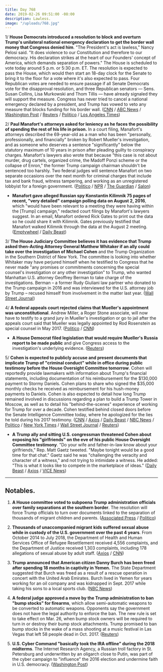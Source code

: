 ```yaml
---
title: Day 768
date: 2019-02-26 09:51:00 -08:00
description: Lawless.
image: "/uploads/768.jpg"
---
```


1/ **House Democrats introduced a resolution to block and overturn Trump's unilateral national emergency declaration to get the border wall money that Congress denied him**. "The President's act is lawless," Nancy Pelosi said. "It does violence to our Constitution and therefore to our democracy. His declaration strikes at the heart of our Founders' concept of America, which demands separation of powers." The House is scheduled to vote today around 5 p.m. or 5:30 p.m. ET. The resolution is expected to pass the House, which would then start an 18-day clock for the Senate to bring it to the floor for a vote where it's also expected to pass. Four Republican votes are needed to ensure passage if all Senate Democrats vote for the disapproval resolution, and three Republican senators — Sens. Susan Collins, Lisa Murkowski and Thom Tillis — have already signaled they will support the measure. Congress has never tried to cancel a national emergency declared by a president, and Trump has vowed to veto any measure that blocks funding for his border wall. ([CNN](https://www.cnn.com/2019/02/22/politics/house-democrats-trump-national-emergency-vote/index.html) / [ABC News](https://abcnews.go.com/Politics/house-vote-terminating-trumps-national-emergency-declaration-border/story?id=61298647) / [Washington Post](https://www.washingtonpost.com/politics/house-prepares-to-vote-to-overturn-trumps-emergency-declaration/2019/02/25/343657f2-3918-11e9-b10b-f05a22e75865_story.html) / [Reuters](https://www.reuters.com/article/us-usa-trump-congress-idUSKCN1QF0FX) / [Politico](https://www.politico.com/story/2019/02/26/national-emergency-house-vote-1186881) / [Los Angeles Times](https://www.latimes.com/politics/la-na-pol-house-emergency-declaration-vote-20190226-story.html))

2/ **Paul Manafort's attorneys asked for leniency as he faces the possibility of spending the rest of his life in prison.** In a court filing, Manafort's attorneys described the 69-year-old as a man who has been "personally, professionally, and financially" broken by Robert Mueller's investigation, and as someone who deserves a sentence "significantly" below the statutory maximum of 10 years in prison after pleading guilty to conspiracy charges. Manafort's lawyers also wrote that because "this case is not about murder, drug cartels, organized crime, the Madoff Ponzi scheme or the collapse of Enron," the former Trump campaign chairman shouldn't be sentenced too harshly. Two federal judges will sentence Manafort on two separate occasions over the next month for criminal charges that include tax and bank fraud, witness tampering, and working as an unregistered lobbyist for a foreign government. ([Politico](https://www.politico.com/story/2019/02/25/paul-manafort-sentencing-1186562) / [NPR](https://www.npr.org/2019/02/26/698027383/manafort-seeks-leniency-in-sentencing) / [The Guardian](https://www.theguardian.com/us-news/2019/feb/25/paul-manafort-leniency-prison) / [Salon](https://www.salon.com/2019/02/26/paul-manaforts-lawyers-ask-for-leniency-from-judge-as-ex-trump-campaign-head-faces-life-in-prison/))

* **Manafort gave alleged Russian spy Konstantin Kilimnik 75 pages of recent, "very detailed" campaign polling data on August 2, 2016**, which "would have been relevant to a meeting they were having within the \[Trump\] campaign," redacted court filings by Manafort's lawyers suggest. In an email, Manafort ordered Rick Gates to print out the data so he could share it with Kilimnik. Gates previously testified that Manafort walked Kilimnik through the data at the August 2 meeting. ([Emptywheel](https://www.emptywheel.net/2019/02/25/on-august-2-2016-paul-manafort-gave-konstantin-kilimnik-75-pages-of-recent-detailed-polling-data/) / [Daily Beast](https://www.thedailybeast.com/paul-manafort-gave-konstantin-kilimnik-75-pages-of-polling-data-docs-suggest))

3/ **The House Judiciary Committee believes it has evidence that Trump asked then-Acting Attorney General Matthew Whitaker if an ally could take over the investigation of Michael Cohen** and the Trump Organization in the Southern District of New York. The committee is looking into whether Whitaker may have perjured himself when he testified to Congress that he never made "any promises or commitments concerning the special counsel's investigation or any other investigation" to Trump, who wanted Manhattan U.S. attorney Geoffrey Berman to take charge of the investigations. Berman – a former Rudy Giuliani law partner  who donated to the Trump campaign in 2016 and was interviewed for the U.S. attorney job by Trump – recused himself from involvement in the matter last year. ([Wall Street Journal](https://www.wsj.com/articles/house-investigators-probe-trump-contact-with-matthew-whitaker-11551144842))

4/ **A federal appeals court rejected claims that Mueller's appointment was unconstitutional**. Andrew Miller, a Roger Stone associate, will now have to testify to a grand jury in Mueller's investigation or go to jail after the appeals court said that Mueller was legally appointed by Rod Rosenstein as special counsel in May 2017. ([Politico](https://www.politico.com/story/2019/02/26/robert-mueller-appointment-legal-1186701) / [CNN](https://www.cnn.com/2019/02/26/politics/appeals-court-mueller-miller/index.html))

* **A House Democrat filed legislation that would require Mueller's Russia report to be made public** and give Congress access to the investigation's underlying evidence. ([Reuters](https://www.reuters.com/article/us-usa-trump-russia-report-idUSKCN1QF280))

5/ **Cohen is expected to publicly accuse and present documents that implicate Trump of "criminal conduct" while in office during public testimony before the House Oversight Committee tomorrow**. Cohen will reportedly provide lawmakers with information about Trump's financial statements, including documentation of his reimbursement for the $130,000 payment to Stormy Daniels. Cohen plans to share who signed the $35,000 monthly checks he received as reimbursement for his hush-money payments to Daniels. Cohen is also expected to detail how long Trump remained involved in discussions regarding a plan to build a Trump Tower in Moscow, as well as to detail his "behind-the-scenes" experience of working for Trump for over a decade. Cohen testified behind closed doors before the Senate Intelligence Committee today, where he apologized for the lies he told during his 2017 testimony. ([CNN](https://www.cnn.com/2019/02/26/politics/michael-cohen-senate-intelligence-committee/index.html) / [Axios](https://www.axios.com/michael-cohen-house-oversight-testimony-donald-trump-43d15703-c5b5-4364-9ecc-1585a62e8a82.html) / [Daily Beast](https://www.thedailybeast.com/michael-cohen-is-prepared-to-say-who-signed-his-stormy-daniels-cover-up-checks) / [NBC News](https://www.nbcnews.com/politics/donald-trump/michael-cohen-will-give-congress-evidence-trump-criminal-conduct-source-n976046) / [Politico](https://www.politico.com/story/2019/02/26/michael-cohen-testimony-congress-1186702) / [New York Times](https://www.nytimes.com/2019/02/26/us/politics/michael-cohen-testimony.html) / [Wall Street Journal](https://www.wsj.com/articles/cohen-to-testify-that-trump-engaged-in-criminal-conduct-while-in-office-11551175201) / [Reuters](https://www.reuters.com/article/us-usa-trump-russia-cohen-idUSKCN1QF12R))

* **A Trump ally and sitting U.S. congressman threatened Cohen about exposing his "girlfriends" on the eve of his public House Oversight Committee testimony**. "Do your wife and father-in-law know about your girlfriends," Rep. Matt Gaetz tweeted. "Maybe tonight would be a good time for that chat." Gaetz said he was "challenging the veracity and character of a witness," and not trying to intimidate a witness. He added: "This is what it looks like to compete in the marketplace of ideas." ([Daily Beast](https://www.thedailybeast.com/trump-ally-rep-matt-gaetz-insists-hes-not-threatening-michael-cohen-by-suggesting-his-wife-will-leave-him) / [Axios](https://www.axios.com/matt-gaetz-michael-cohen-threat-house-oversight-testimony-42817ab9-438d-4b77-99fd-ba0765d3d1b7.html) / [VICE News](https://news.vice.com/en_us/article/vbwpza/congressman-matt-gaetz-threatened-michael-cohen-on-twitter-ahead-of-his-testimony))

---

## Notables.

1. **A House committee voted to subpoena Trump administration officials over family separations at the southern border**. The resolution will force Trump officials to turn over documents linked to the separation of thousands of migrant children and parents. ([Associated Press](https://apnews.com/0b012aaaa6454a10a585eb4a848c8541) / [Politico](https://www.politico.com/story/2019/02/26/migrant-families-child-separation-2746213))

2. **Thousands of unaccompanied migrant kids suffered sexual abuse while in custody of the U.S. government over the past 4 years**. From October 2014 to July 2018, the Department of Health and Human Services Office of Refugee Resettlement received 4,556 complaints, and the Department of Justice received 1,303 complaints, including 178 allegations of sexual abuse by adult staff. ([Axios](https://www.axios.com/immigration-unaccompanied-minors-sexual-assault-3222e230-29e1-430f-a361-d959c88c5d8c.html) / [CNN](https://www.cnn.com/2019/02/26/politics/hhs-documents-minors-sexual-abuse/index.html))

3. **Trump announced that American citizen Danny Burch has been freed after spending 18 months in captivity in Yemen.** The State Department suggested that Burch was freed as a result of a rescue operation in concert with the United Arab Emirates. Burch lived in Yemen for years working for an oil company and was kidnapped in Sept. 2017 while taking his sons to a local sports club. ([NBC News](https://www.nbcnews.com/politics/donald-trump/trump-says-danny-burch-american-held-captive-yemen-has-been-n976036))

4. **A federal judge approved a move by the Trump administration to ban "bump stocks" for firearms**, which allow semi-automatic weapons to be converted to automatic weapons. Opponents say the government does not have the legal authority to enforce the ban. The new rule is set to take effect on Mar. 26, when bump stock owners will be required to turn in or destroy their bump stock attachments. Trump promised to ban bump stocks in the wake of a mass shooting at a music festival in Las Vegas that left 58 people dead in Oct. 2017. ([Reuters](https://www.aol.com/article/news/2019/02/26/judge-gives-green-light-to-donald-trumps-ban-on-gun-bump-stocks/23678081/))

5. **U.S. Cyber Command "basically took the IRA offline" during the 2018 midterms**. The Internet Research Agency, a Russian troll factory in St. Petersburg and underwritten by an oligarch close to Putin, was part of the cyber campaign to "influence" the 2016 election and undermine faith in U.S. democracy. ([Washington Post](https://www.washingtonpost.com/world/national-security/us-cyber-command-operation-disrupted-internet-access-of-russian-troll-factory-on-day-of-2018-midterms/2019/02/26/1827fc9e-36d6-11e9-af5b-b51b7ff322e9_story.html))